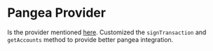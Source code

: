 # Pangea Provider

Is the provider mentioned [here](./web3.md). Customized the `signTransaction` and `getAccounts` method to provide better pangea integration.